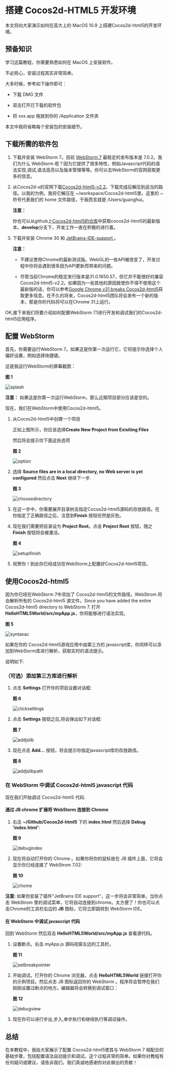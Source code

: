 # 搭建 Cocos2d-HTML5 开发环境

本文将向大家演示如何在高大上的 MacOS 10.9 上搭建Cocos2d-html5的开发环境。

## 预备知识

学习这篇教程，你需要熟悉如何在 MacOS 上安装软件。

不必担心，安装过程其实非常简单。

大多时候，参考如下操作即可：

- 下载 DMG 文件

- 双击打开已下载的软件包

- 将 xxx.app 拖放到你的 /Application 文件夹

本文中我将省略每个安装包的安装细节。

## 下载所需的软件包

1. 下载并安装 WebStorm 7。目前 [WebStorm 7](http://www.jetbrains.com/webstorm/download/index.html) 最稳定的发布版本是 7.0.2。我们为什么 WebStorm 呢？因为它提供了很多特性，例如Javascript代码的语法实现,调试,语法高亮以及版本管理等等。你可以去WebStorm的官网获取更多的信息。

2. 从Cocos2d-x的官网下载[Cocos2d-html5-v2.2](http://cocos2d-x.org/download )。下载完成后解压到适当的路径。以我的为例，我将它解压在 ~/workspace/Cocos2d-html5里。这里的 ~ 符号代表我们的 home 文件路径，于我而言就是 /Users/guanghui。

	**注意：**
	
	你也可以从github上[Cocos2d-html5的仓库](https://github.com/cocos2d/cocos2d-html5 )中获取cocos2d-html5的最新版本。**develop**分支下，开发工作一直在积极的进行着。
	
3. 下载并安装 Chrome 30 和 [JetBrains-IDE-support ]( https://chrome.google.com/webstore/detail/jetbrains-ide-support/hmhgeddbohgjknpmjagkdomcpobmllji)。

	**注意：**
	
	- 不建议使用Chrome的最新测试版。WebGL的一些API被改变了，开发过程中你将会遇到很多因为API更新而带来的问题。
	
	- 尽管当前Chrome的稳定发行版本是31.0.1650.57，但它并不能很好的兼容Cocos2d-html5-v2.2。如果因为一些其他的原因致使你不得不使用这个最新版的话，你可以参考[Google Chrome v31 breaks Cocos2d-html5](http://www.cocos2d-x.org/forums/19/topics/39063 )获取更多信息。在不久的将来，Cocos2d-html5团队将会发布一个新的版本，那是你的代码将可以在Chrome 31上运行。

OK,接下来我们将要介绍如何配置WebStorm 7.1进行开发和调试我们的Cocos2d-html5应用程序。

## 配置 WebStorm

首先，你需要运行WebStorm 7。如果这是你第一次运行它，它将提示你选择个人偏好设置，例如选择快捷键。 

这是我运行WebStorm的屏幕截图：

   **图 1**

  ![splash](res/sbsplashscreen.png)


**注意：** 
   如果这是你第一次运行WebStorm，那么近期项目部分应该是空的。
   
现在，我们在WebStorm中使用Cocos2d-html5。

1. 从Cocos2d-html5中创建一个项目

	正如上图所示，你应该选择**Create New Project from Exisiting Files** 
	
	然后将会提示你下面这些选项
		
	**图 2**
	
	![option](res/chooseserver.png)

2. 选择 **Source files are in a local directory, no Web server is yet configured** 然后点击 **Next** 继续下一步.

	**图 3**

	![choosedirectory](res/choosedirectory.png)

3. 在这一步中，你需要展开目录树去指定Cocos2d-html5源码的存放路径。在你指定了正确路径之后，注意到**Finish** 按钮任然是灰色。

4. 现在我们需要把目录设为 **Project Root**。点击 **Project Root** 按钮，随之 **Finish** 按钮将会被激活。

	**图 4**

	![setupfinish](res/setupfinish.png)

5. 祝贺你！到此你已经成功在WebStorm上配置好Cocos2d-html5项目。

## 使用Cocos2d-html5

因为你已经在WebStorm 7中添加了 Cocos2d-html5的文件路径。WebStrom 将会解析所有的 Cocos2d-html5 源文件。Since you have added the entire Cocos2d-html5 directory to WebStorm 7. 打开 **HelloHTML5World/src/myApp.js**，你将能够进行语法实现。

**图 5**

![syntaxac](res/syntaxac.png)

如果在你的 Cocos2d-html5游戏应用中由第三方的 javascript库，你同样可以添加到WebStorm库进行解析，获取实时的语法提示。

说明如下:

### （可选）添加第三方库进行解析

1. 点击 **Settings** 打开你的项目设置对话框:

	**图 6**

	![clicksettings](res/clicksettings.png)

2. 点击 **Settings** 按钮之后,将会弹出如下对话框:
	
	**图 7**
	
	![addjslib](res/addjslib.png)

3. 现在点击 **Add...** 按钮，将会提示你指定javascript库的存放路径。 
	
	**图 8**
	
	![addjslibpath](res/addjslibpath.png)

### 在 WebStorm 中调试 Cocos2d-html5 javascript 代码
现在我们开始调试 Cocos2d-html5 代码.

#### 通过 JB chrome 扩展将 WebStorm 连接到 Chrome

1. 右击 **~/Github/Cocos2d-html5** 下的 **index.html** 然后选择 **Debug 'index.html'**:
	
	**图 9**
	
	![debugindex](res/debugindex.png)
	
2. 现在将自动打开你的 Chrome 。如果你将你的鼠标放在 JB 插件上面，它将会显示你已经连接了 WebStrom 7.02:

	**图 10**
	
	![chome](res/chrome.png)

**注意:** 如果你安装了插件"JetBrains IDE support"，这一步将会非常简单。当你点击 WebStrom 里的调试菜单，它将自动连接到chrome。太方便了！你也可以点击Chrome的工具栏右边的 **JB** 图标，它将立即跳转到 WebStorm IDE。

#### 在 WebStorm 中调试 javascript 代码

回到 WebStorm 然后双击 **HelloHTML5World/src/myApp.js** 查看源代码。

1. 设置断点。右击 myApp.js 源码视窗左边的工具栏。

	**图 11**
	
	![setbreakpointer](res/setbreakpoint.png)

2. 开始调试。打开你的 Chrome 浏览器，点击 **HelloHTML5World** 链接打开你的示例项目。然后点击 JB 图标返回你的 WebStorm 。程序将会暂停在我们刚刚设置过断点的地方。编辑器将会转换到调试窗口：

	**图 12**
	
	![debugview](res/debugview.png)

3. 现在你可以进行步出,步入,单步执行和继续执行等调试操作。

## 总结

在本教程中，我给大家展示了配置 Cocos2d-html5使其与 WebStorm 7 相配合的基础步骤，包括配置语法自动提示和调试。这个过程非常的简单。如果你对教程有任何疑问或建议，请告诉我们，我们真诚地感谢你对此做出的贡献！
